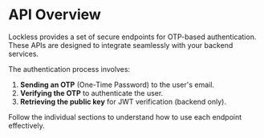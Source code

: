 # API Overview

Lockless provides a set of secure endpoints for OTP-based authentication. These APIs are designed to integrate seamlessly with your backend services.

The authentication process involves:

1. **Sending an OTP** (One-Time Password) to the user's email.
2. **Verifying the OTP** to authenticate the user.
3. **Retrieving the public key** for JWT verification (backend only).

Follow the individual sections to understand how to use each endpoint effectively.